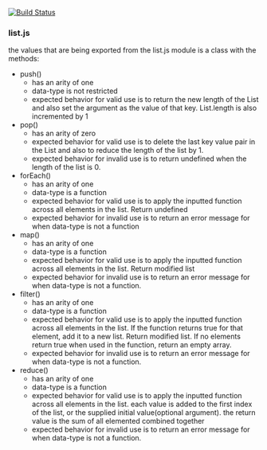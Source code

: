 [![Build Status](https://travis-ci.com/khuynh92/02-tools-and-context.svg?branch=master)](https://travis-ci.com/khuynh92/02-tools-and-context)

### list.js

the values that are being exported from the list.js module is a class with the methods: 
 * push()
    * has an arity of one
    * data-type is not restricted
    * expected behavior for valid use is to return the new length of the List and also set the argument as the value of that key. List.length is also incremented by 1
 * pop()
    *   has an arity of zero
    *  expected behavior for valid use is to delete the last key value pair in the List and also to reduce the length of the list by 1.
    * expected behavior for invalid use is to return undefined when the length of the list is 0.
 * forEach()
    * has an arity of one
    * data-type is a function
    * expected behavior for valid use is to apply the inputted function across all elements in the list. Return undefined
    * expected behavior for invalid use is to return an error message for when data-type is not a function
* map()
    * has an arity of one
    * data-type is a function
    * expected behavior for valid use is to apply the inputted function across all elements in the list. Return modified list
    * expected behavior for invalid use is to return an error message for when data-type is not a function.
* filter()
    * has an arity of one
    * data-type is a function
    * expected behavior for valid use is to apply the inputted function across all elements in the list. If the function returns true for that element, add it to a new list. Return modified list. If no elements return true when used in the function, return an empty array.
    * expected behavior for invalid use is to return an error message for when data-type is not a function.
* reduce()
    * has an arity of one
    * data-type is a function
    * expected behavior for valid use is to apply the inputted function across all elements in the list. each value is added to the first index of the list, or the supplied initial value(optional argument). the return value is the sum of all elemented combined together 
    * expected behavior for invalid use is to return an error message for when data-type is not a function.